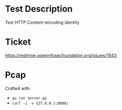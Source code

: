 # Test Description

Test HTTP Content-encoding identity

# Ticket

https://redmine.openinfosecfoundation.org/issues/7843

# Pcap

Crafted with:
- `go run server.go`
- `curl -i -v 127.0.0.1:8080/`

